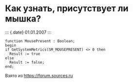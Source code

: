 Как узнать, присутствует ли мышка?
==================================

::: {.date}
01.01.2007
:::

    function MousePresent : Boolean; 
    begin 
    if GetSystemMetrics(SM_MOUSEPRESENT) <> 0 then 
      Result := true 
    else 
      Result := false; 
    end; 

Взято из <https://forum.sources.ru>
